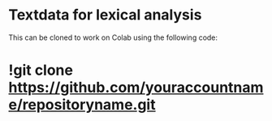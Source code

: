 
# Textdata for lexical analysis

This can be cloned to work on Colab using the following code:

# !git clone https://github.com/youraccountname/repositoryname.git

